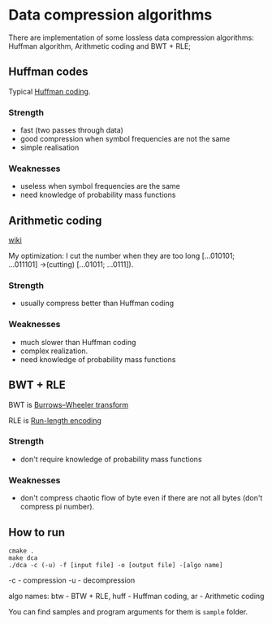 # Data compression algorithms

There are implementation of some lossless data compression algorithms: Huffman algorithm, Arithmetic coding and BWT + RLE;

## Huffman codes

Typical [Huffman coding](https://en.wikipedia.org/wiki/Huffman_coding).

### Strength

 - fast (two passes through data)
 - good compression when symbol frequencies
   are not the same
 - simple realisation

### Weaknesses

- useless when symbol frequencies are the same
- need knowledge of probability mass functions

## Arithmetic coding

[wiki](https://en.wikipedia.org/wiki/Arithmetic_coding)

My optimization: I cut the number when they are too long 
[...010101; ...011101]  ->(cutting) [...01011; ...0111]).

### Strength

- usually compress better than Huffman coding

### Weaknesses

- much slower than Huffman coding
- complex realization.
- need knowledge of probability mass functions

## BWT + RLE

BWT is [Burrows–Wheeler transform](https://en.wikipedia.org/wiki/Burrows%E2%80%93Wheeler_transform)

RLE is [Run-length encoding](https://en.wikipedia.org/wiki/Run-length_encoding)

### Strength

- don't require knowledge of probability mass functions

### Weaknesses

- don't compress chaotic flow of byte even if there are not all bytes (don't compress pi number).


## How to run

```
cmake .
make dca
./dca -c (-u) -f [input file] -o [output file] -[algo name]
```

-c - compression
-u - decompression

algo names: btw - BTW + RLE, huff - Huffman coding, ar - Arithmetic coding

You can find samples and program arguments for them is `sample` folder.